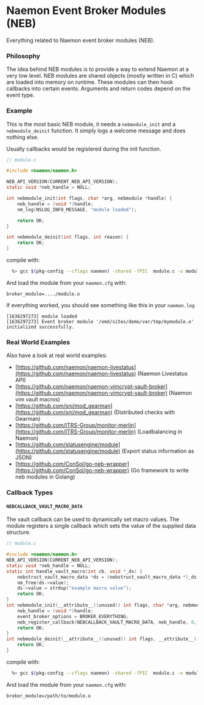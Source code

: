 # Naemon Event Broker Modules (NEB)

Everything related to Naemon event broker modules (NEB).

### Philosophy
The idea behind NEB modules is to provide a way to extend Naemon at a very
low level. NEB modules are shared objects (mostly written in C) which are
loaded into memory on runtime. These modules can then hook callbacks into
certain events. Arguments and return codes depend on the event type.

### Example

This is the most basic NEB module, it needs a `nebmodule_init` and
a `nebmodule_deinit` function. It simply logs a welcome message and does
nothing else.

Usually callbacks would be registered during the init function.

```C
// module.c

#include <naemon/naemon.h>

NEB_API_VERSION(CURRENT_NEB_API_VERSION);
static void *neb_handle = NULL;

int nebmodule_init(int flags, char *arg, nebmodule *handle) {
    neb_handle = (void *)handle;
    nm_log(NSLOG_INFO_MESSAGE, "module loaded");

    return OK;
}

int nebmodule_deinit(int flags, int reason) {
    return OK;
}
```

compile with:
```bash
  %> gcc $(pkg-config --cflags naemon) -shared -fPIC  module.c -o module.o
```

And load the module from your `naemon.cfg` with:
```
broker_module=..../module.o
```

If everything worked, you should see something like this in your `naemon.log`

```
[1636297273] module loaded
[1636297273] Event broker module '/omd/sites/demo/var/tmp/mymodule.o' initialized successfully.
```


### Real World Examples

Also have a look at real world examples:

* [https://github.com/naemon/naemon-livestatus](https://github.com/naemon/naemon-livestatus) (Naemon Livestatus API)
* [https://github.com/naemon/naemon-vimcrypt-vault-broker](https://github.com/naemon/naemon-vimcrypt-vault-broker) (Naemon vim vault macros)
* [https://github.com/sni/mod_gearman](https://github.com/sni/mod_gearman) (Distributed checks with Gearman)
* [https://github.com/ITRS-Group/monitor-merlin](https://github.com/ITRS-Group/monitor-merlin) (Loadbalancing in Naemon)
* [https://github.com/statusengine/module](https://github.com/statusengine/module) (Export status information as JSON)
* [https://github.com/ConSol/go-neb-wrapper](https://github.com/ConSol/go-neb-wrapper) (Go framework to write neb modules in Golang)


### Callback Types

#### `NEBCALLBACK_VAULT_MACRO_DATA`

The vault callback can be used to dynamically set macro values. The module registers
a single callback which sets the value of the supplied data structure.

```C
// module.c

#include <naemon/naemon.h>
NEB_API_VERSION(CURRENT_NEB_API_VERSION);
static void *neb_handle = NULL;
static int handle_vault_macro(int cb, void *_ds) {
	nebstruct_vault_macro_data *ds = (nebstruct_vault_macro_data *)_ds;
	nm_free(ds->value);
	ds->value = strdup("example macro value");
	return OK;
}
int nebmodule_init(__attribute__((unused)) int flags, char *arg, nebmodule *handle) {
	neb_handle = (void *)handle;
	event_broker_options = BROKER_EVERYTHING;
	neb_register_callback(NEBCALLBACK_VAULT_MACRO_DATA, neb_handle, 0, handle_vault_macro);
	return OK;
}
int nebmodule_deinit(__attribute__((unused)) int flags, __attribute__((unused)) int reason) {
	return OK;
}

```

compile with:
```bash
  %> gcc $(pkg-config --cflags naemon) -shared -fPIC  module.c -o module.o
```

And load the module from your `naemon.cfg` with:
```
broker_module=/path/to/module.o
```

